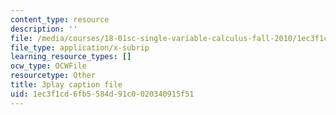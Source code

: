 ```yaml
---
content_type: resource
description: ''
file: /media/courses/18-01sc-single-variable-calculus-fall-2010/1ec3f1cd6fb5584d91c0020340915f51_kCPVBl953eY.vtt
file_type: application/x-subrip
learning_resource_types: []
ocw_type: OCWFile
resourcetype: Other
title: 3play caption file
uid: 1ec3f1cd-6fb5-584d-91c0-020340915f51
---
```


